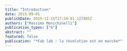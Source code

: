 ```yaml
---
title: "Introduction"
date: 2015-09-01
publishDate: 2019-12-15T17:58:01.127405Z
authors: ["Massimo Menichinelli"]
publication_types: ["6"]
abstract: ""
featured: false
publication: "*Fab lab : la révolution est en marche*"
---
```


